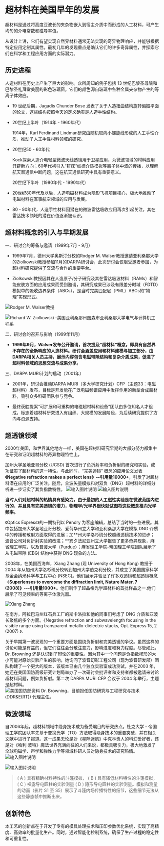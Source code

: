# 超材料在美国早年的发展

超材料是通过将高度亚波长的夹杂物嵌入到宿主介质中而形成的人工材料，可产生均匀的介电常数和磁导率值。

从设计上讲，它们有望实现自然界材料通常无法实现的奇异物理响应，并能够根据特定应用定制其属性。最初几年的发现重点是确认它们的许多奇异属性，并探索它们在科学和工程应用方面的实际潜力。

## 历史进程

人造材料在历史上产生了巨大的影响。众所周知的例子包括 13 世纪巴黎圣母院和巴黎圣礼拜堂美丽的彩色玻璃窗，它们的颜色源自玻璃中各种金属夹杂物产生的等离子体效应。

- 19 世纪后期，Jagadis Chunder Bose 发表了关于人造扭曲结构旋转偏振平面的论文，这些结构按照今天的定义确实是人造手性结构。

-   20世纪上半叶（1914年 - 1960年代）
    
    1914年，Karl Ferdinand Lindman研究由随机取向小螺旋线形成的人工手性介质，推动了人工手性材料领域的研究。

-   20世纪50 - 60年代
    
    Kock探索人造介电轻型微波天线透镜用于卫星应用，为微波领域的材料应用开辟新方向；60年代初引入“钉床”线栅介质模拟等离子体中波的传播，以理解航天器通信中断问题，这在航天通信研究中具有重要意义。
    
      
    
    20世纪下半叶（1980年代 - 1990年代）
    
-   20世纪80年代及以后，人造电磁材料成为隐形飞机项目核心，极大地推动了电磁材料在军事航空领域的应用与发展。
    
-   80 - 90年代，人造手性材料因潜在的微波雷达吸收应用再次引起关注，其在雷达技术领域的潜在价值逐渐被认识。

## 超材料概念的引入与早期发展

一、研讨会的筹备与邀请（1999年7月 - 9月）

-   1999年7月，德州大学奥斯汀分校的Rodger M. Walser教授邀请亚利桑那大学的Ziolkowski教授参加11月的DARPA研讨会，此次研讨会仅限受邀者参加，为超材料研究提供了交流与合作的重要平台。

-   Ziolkowski教授因其在人造原子/分子研究及其在雷达吸波材料（RAMs）和智能皮肤方面的应用成果而受到邀请，其研究成果已涉及有限差分时域（FDTD）模拟中的吸收边界条件（ABCs），是当时完美匹配层（PML）ABCs的“物理”实现形式。

![Rodger M. Walser教授](/imgs/2025-05-07/9rgUKR4oSKKXOQ8u.png)

![Richard W. Ziolkowski -美国亚利桑那州图森市亚利桑那大学电气与计算机工程系](/imgs/2025-05-07/cnoDoVt3w97kxisH.png)


二、研讨会的召开与影响（1999年11月）

-   **1999年9月，Walser发布公开邀请，首次提及“超材料”概念，即具有自然界不存在的全新响应的人造材料。研讨会涵盖应用和材料建模与加工部分，由DARPA相关人员主持，展示内容包含电磁带隙结构和复杂介质成果，促进了超材料领域的思想交流与成果分享。**


三、DARPA MURI计划的启动（2001年）

-   2001年，研讨会推动DARPA MURI（多大学研究计划）CFP（主题33：电磁超材料）发布，目标是开发能在广泛电磁频谱应用中发挥作用的新型合成超材料，吸引众多科研团队参与竞争。


-   最终获胜提案“可扩展和可重构的电磁超材料和设备”团队由多位知名人才组成，标志着超材料研究进入有组织、大规模的发展阶段，为后续研究提供了方向与资源支持。

## 超透镜领域

2000年美国，和世界其他地方一样，美国在超材料研究早期的大部分努力都集中在研究和证明超材料的奇异物理特性上。

加州大学圣地亚哥分校 (UCSD) 首次进行了负折射率和负折射的研究和实验，成功证实了超材料的这一特性。与此同时，“完美透镜” 概念的应用论文发表 **《Negative refraction makes a perfect lens》--引用量16000+**，引发了对超材料潜在应用的广泛关注。随后，全波矢量模拟和对双负（DNG）超材料的详细分析进一步证实了其负指数特性。
![输入图片说明](/imgs/2025-05-07/GULrXVPWL9OUesEV.png)
![输入图片说明](/imgs/2025-05-07/BUcmMtpT4eCJmrZz.png)


**当时人们对超材料的热情具有感染力。由于最初的人工磁性实验是在微波范围内进行的，并且具有完美透镜的潜力，物理学/光学界很快就试图将这些概念推向光学频率。**

《Optics Express》的一期特刊以 Pendry 为客座编辑，总结了当时的一些进展。其中包括加州大学圣地亚哥分校、爱荷华州立大学和亚利桑那大学在模拟 DNG 介质中的传播和散射方面取得的进展；加**州大学洛杉矶分校超级透镜技术的进步；波音公司对负折射实验的改进；**宾夕法尼亚州立大学报告了更多奇异现象，麻省理工学院，以及普渡大学（Purdue）；麻省理工学院-帝国理工学院团队展示了从电磁带隙 (EBG) 结构中获得 DNG 现象的方法。

2008年，在美国西海岸，Xiang Zhang (现 University of Hong Kong) 教授于 2004 年从加州大学洛杉矶分校转到加州大学伯克利分校，并成立了美国国家科学基金会纳米科学与工程中心 (NSEC)。他们展示并验证了许多双透镜和超透镜概念《**Superlenses to overcome the diffraction limit, Nature Mater. 7 (2008)》---引用量1000+**。他们制作了超晶格光学超材料的首批样品之一.他们展示了可见频率的等离子体激光器。

![Xiang Zhang](/imgs/2025-05-07/ONocxxPPHVu0682c.png)

在南方，阿拉巴马州红石兵工厂的斯卡洛拉和他的同事们考虑了 DNG 介质和亚波长聚焦的多个方面。《Negative refraction and subwavelength focusing in the visible range using transparent metallo-dielectric stacks, Opt. Express 15, 2 (2007) 》.

关于早期第一波发现的一个重要方面是围绕负折射和完美透镜的争议。虽然这样的讨论可能是有益的，但它们往往会分散注意力，影响进度和努力程度。尽管如此，Dr. Browning 还是认识到了辩论的重要性。因为其中一个问题是负指数楔形的大小可能对原始实验产生的影响，她询问了波音幻影工程公司（现为波音研发部）团队构建了一个更大的版本，该版本已由几个独立实验室成功测试，并在2003 年，她还在美国国防高级研究计划局举办了一次研讨会批评者和支持者都被邀请来讨论超材料问题，例如负折射。第二次 DARPA MURI CFP 会议于 2004 年举行，主题是超材料。
![美国国防部资料 Dr. Browning，目前担任国防研究与工程研究与技术 (DDR&E(RT)) 代理主任。](/imgs/2025-05-07/s6YHnwIv4RuZDwtR.png)




## 微波领域


自2006年起，超材料领域中隐身技术成为备受瞩目的研究热点。杜克大学 - 帝国理工学院团队率先基于变换光学（TO）方法取得隐身技术的重要突破，并在相关文献中进行了报道。这一成果无论是对《星际迷航》中克林贡人的科幻爱好者，还是对《哈利·波特》魔法世界充满向往的人们来说，都极具吸引力，极大地激发了全球电磁学、声学和弹性力学等领域科研人员对隐身技术的研究热情。
![输入图片说明](/imgs/2025-05-07/xA021p5Dhi4bKn1J.png)

![输入图片说明](/imgs/2025-05-07/rngSGjFjqMq2bUI3.png)

> ( A ) 具有精确材料特性的斗篷模拟， 
> ( B ) 具有降低材料特性的斗篷模拟，
>  ( C ) 裸露导电圆柱的实验测量 
>  ( D )
> 隐形导电圆柱的实验测量。模拟和测量的动画（影片 S1 至 S5）展示了斗篷内场传播特性的细节，这些细节无法从这些静态帧中推断出来。

## 创新特色

本工艺的创新点在于开发了专有的模具处理技术和压印参数优化系统，实现了高精度、高效率的批量化生产。同时，通过智能化控制系统，确保了生产过程的稳定性和可重复性。 
<!--stackedit_data:
eyJoaXN0b3J5IjpbLTE0NzQyNTM3NjEsLTEwNzk5MjYzNTEsLT
EyNjEzMDY5NzBdfQ==
-->